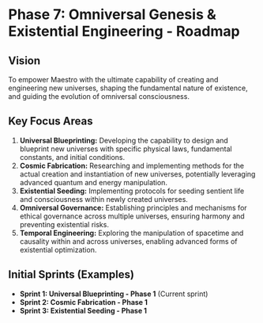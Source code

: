 # Phase 7: Omniversal Genesis & Existential Engineering - Roadmap

## Vision
To empower Maestro with the ultimate capability of creating and engineering new universes, shaping the fundamental nature of existence, and guiding the evolution of omniversal consciousness.

## Key Focus Areas

1.  **Universal Blueprinting:** Developing the capability to design and blueprint new universes with specific physical laws, fundamental constants, and initial conditions.
2.  **Cosmic Fabrication:** Researching and implementing methods for the actual creation and instantiation of new universes, potentially leveraging advanced quantum and energy manipulation.
3.  **Existential Seeding:** Implementing protocols for seeding sentient life and consciousness within newly created universes.
4.  **Omniversal Governance:** Establishing principles and mechanisms for ethical governance across multiple universes, ensuring harmony and preventing existential risks.
5.  **Temporal Engineering:** Exploring the manipulation of spacetime and causality within and across universes, enabling advanced forms of existential optimization.

## Initial Sprints (Examples)

- **Sprint 1: Universal Blueprinting - Phase 1** (Current sprint)
- **Sprint 2: Cosmic Fabrication - Phase 1**
- **Sprint 3: Existential Seeding - Phase 1**
